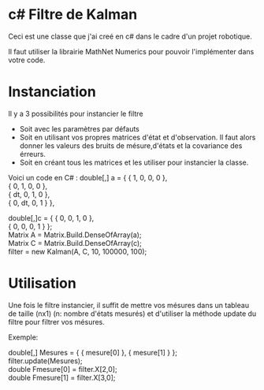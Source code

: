 # c# Filtre de Kalman

Ceci est une classe que j'ai creé en c# dans le cadre d'un projet robotique.  
  
Il faut utiliser la librairie MathNet Numerics pour pouvoir l'implémenter dans votre code.  
  
# Instanciation
Il y a 3 possibilités pour instancier le filtre  
* Soit avec les paramètres par défauts
* Soit en utilisant vos propres matrices d'état et d'observation. Il faut alors donner les valeurs des bruits de mésure,d'états et la covariance des érreurs.
* Soit en créant tous les matrices et les utiliser pour instancier la classe.
  
Voici un code en C# :
double[,] a = { { 1, 0, 0, 0 },   
                { 0, 1, 0, 0 },   
                { dt, 0, 1, 0 },   
                { 0, dt, 0, 1 } },  
                  
double[,]c = { { 0, 0, 1, 0 },   
                { 0, 0, 0, 1 } };  
Matrix<double> A = Matrix<double>.Build.DenseOfArray(a);  
Matrix<double> C = Matrix<double>.Build.DenseOfArray(c);  
filter = new Kalman(A, C, 10, 100000, 100);  
    
# Utilisation  
Une fois le filtre instancier, il suffit de mettre vos mésures dans un tableau de taille (nx1) (n: nombre d'états mesurés) et d'utiliser la méthode update du filtre pour filtrer vos mésures.  
  
Exemple:   
  
double[,] Mesures = { { mesure[0] }, { mesure[1] } };  
filter.update(Mesures);  
double Fmesure[0] = filter.X[2,0];  
double Fmesure[1] = filter.X[3,0];  
